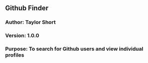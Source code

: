 ## Github Finder

### Author: Taylor Short
### Version: 1.0.0
### Purpose: To search for Github users and view individual profiles
